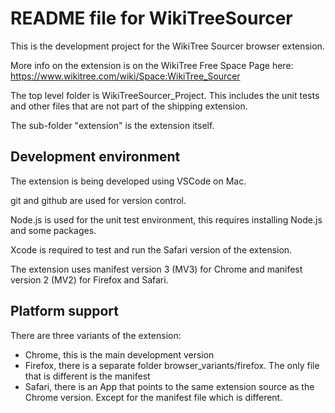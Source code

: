 # README file for WikiTreeSourcer

This is the development project for the WikiTree Sourcer browser extension.

More info on the extension is on the WikiTree Free Space Page here: https://www.wikitree.com/wiki/Space:WikiTree_Sourcer

The top level folder is WikiTreeSourcer_Project. This includes the unit tests and other files
that are not part of the shipping extension.

The sub-folder "extension" is the extension itself.

## Development environment

The extension is being developed using VSCode on Mac. 

git and github are used for version control.

Node.js is used for the unit test environment, this requires installing Node.js and some packages.

Xcode is required to test and run the Safari version of the extension.

The extension uses manifest version 3 (MV3) for Chrome and manifest version 2 (MV2) for Firefox and Safari.

## Platform support

There are three variants of the extension:
- Chrome, this is the main development version
- Firefox, there is a separate folder browser_variants/firefox. The only file that is different is the manifest
- Safari, there is an App that points to the same extension source as the Chrome version. Except for the manifest file which is different.